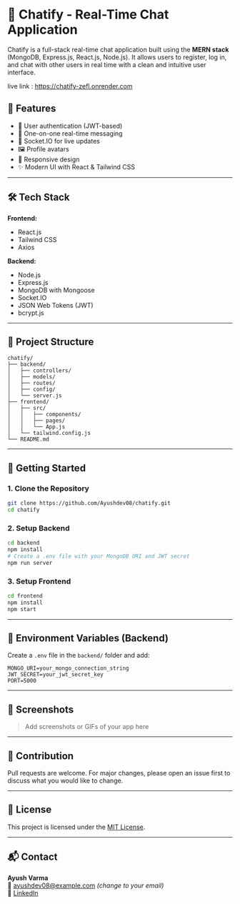 
# 💬 Chatify - Real-Time Chat Application

Chatify is a full-stack real-time chat application built using the **MERN stack** (MongoDB, Express.js, React.js, Node.js). It allows users to register, log in, and chat with other users in real time with a clean and intuitive user interface.

live link : https://chatify-zefl.onrender.com

## 🚀 Features

- 🔐 User authentication (JWT-based)
- 💬 One-on-one real-time messaging
- 🧠 Socket.IO for live updates
- 🖼️ Profile avatars
- 📱 Responsive design
- ✨ Modern UI with React & Tailwind CSS

---

## 🛠️ Tech Stack

**Frontend:**
- React.js
- Tailwind CSS
- Axios

**Backend:**
- Node.js
- Express.js
- MongoDB with Mongoose
- Socket.IO
- JSON Web Tokens (JWT)
- bcrypt.js

---

## 📁 Project Structure

```
chatify/
├── backend/
│   ├── controllers/
│   ├── models/
│   ├── routes/
│   ├── config/
│   └── server.js
├── frontend/
│   ├── src/
│   │   ├── components/
│   │   ├── pages/
│   │   └── App.js
│   └── tailwind.config.js
└── README.md
```

---

## 🧪 Getting Started

### 1. Clone the Repository

```bash
git clone https://github.com/Ayushdev08/chatify.git
cd chatify
```

### 2. Setup Backend

```bash
cd backend
npm install
# Create a .env file with your MongoDB URI and JWT secret
npm run server
```

### 3. Setup Frontend

```bash
cd frontend
npm install
npm start
```

---

## 🔐 Environment Variables (Backend)

Create a `.env` file in the `backend/` folder and add:

```
MONGO_URI=your_mongo_connection_string
JWT_SECRET=your_jwt_secret_key
PORT=5000
```

---

## 📸 Screenshots

> Add screenshots or GIFs of your app here

---

## 🤝 Contribution

Pull requests are welcome. For major changes, please open an issue first to discuss what you would like to change.

---

## 📄 License

This project is licensed under the [MIT License](LICENSE).

---

## 📬 Contact

**Ayush Varma**  
📧 ayushdev08@example.com *(change to your email)*  
🔗 [LinkedIn](https://linkedin.com/in/ayush-varma03)   
```


